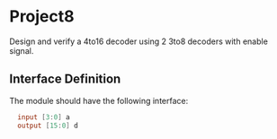 # Project8
Design and verify a 4to16 decoder using 2 3to8 decoders with enable signal.

## Interface Definition
The module should have the following interface:

```verilog
  input [3:0] a
  output [15:0] d
```
